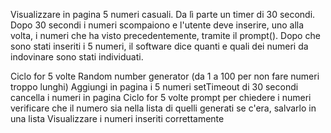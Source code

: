 Visualizzare in pagina 5 numeri casuali.
Da lì parte un timer di 30 secondi.
Dopo 30 secondi i numeri scompaiono e l'utente deve inserire, uno alla volta, i numeri che ha visto precedentemente, tramite il prompt().
Dopo che sono stati inseriti i 5 numeri, il software dice quanti e quali dei numeri da indovinare sono stati individuati.

<!-- SVOLGIMENTO -->
Ciclo for 5 volte
    Random number generator (da 1 a 100 per non fare numeri troppo lunghi)
Aggiungi in pagina i 5 numeri
setTimeout di 30 secondi
    cancella i numeri in pagina
    Ciclo for 5 volte
        prompt per chiedere i numeri
        verificare che il numero sia nella lista di quelli generati
            se c'era, salvarlo in una lista
    Visualizzare i numeri inseriti correttamente